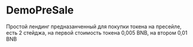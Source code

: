 # DemoPreSale

Простой лендинг предназанченный для покупки токена на пресейле, есть 2 стейджа, на первой стоимость токена 0,005 BNB, на втором 0,01 BNB
